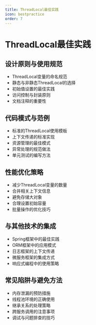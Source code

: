 ```yaml
---
title: ThreadLocal最佳实践
icon: bestpractice
order: 7
---
```


# ThreadLocal最佳实践

## 设计原则与使用规范

- ThreadLocal变量的命名规范
- 静态与非静态ThreadLocal的选择
- 初始值设置的最佳实践
- 访问控制与封装原则
- 文档注释的重要性

## 代码模式与范例

- 标准的ThreadLocal使用模板
- 上下文传递的标准实现
- 资源管理的最佳模式
- 异常处理的规范做法
- 单元测试的编写方法

## 性能优化策略

- 减少ThreadLocal变量的数量
- 合并相关上下文信息
- 避免存储大对象
- 合理设置初始容量
- 批量操作的优化技巧

## 与其他技术的集成

- Spring框架中的最佳实践
- ORM框架中的应用模式
- 日志框架的上下文传递
- 微服务框架的集成方式
- 响应式编程中的使用策略

## 常见陷阱与避免方法

- 内存泄漏的预防措施
- 线程池环境的正确使用
- 继承关系的处理策略
- 跨服务调用的注意事项
- 调试与问题排查的技巧
